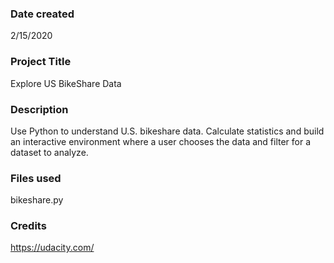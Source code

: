 ### Date created
2/15/2020

### Project Title
Explore US BikeShare Data

### Description
Use Python to understand U.S. bikeshare data.  Calculate statistics and build an interactive environment where a user chooses the data and filter for a dataset to analyze.

### Files used
bikeshare.py

### Credits
https://udacity.com/
